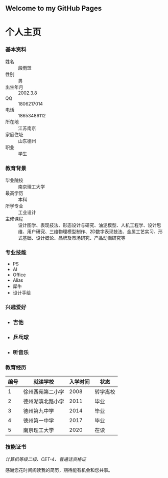 ## Welcome to my GitHub Pages
<div class="container-fluid">
	<div class="row-fluid">
		<div class="span12">
			<div class="page-header">
				<h1>
					个人主页
				</h1>
			</div>
		</div>
	</div>
	<div class="row-fluid">
		<div class="span6">
			<h3>
				<strong>基本资料</strong>
			</h3>
			<dl>
				<dt>
					姓名
				</dt>
				<dd>
					段雨盟
				</dd>
				<dt>
					性别
				</dt>
				<dd>
					男
				</dd>
				<dt>
					出生年月
				</dt>
				<dd>
					2002.3.8
				</dd>
				<dt>
					QQ
				</dt>
				<dd>
					1806217014
				</dd>
				<dt>
					电话
				</dt>
				<dd>
					18653486112
				</dd>
				<dt>
					所在地
				</dt>
				<dd>
					江苏南京
				</dd>
				<dt>
					家庭住址
				</dt>
				<dd>
					山东德州
				</dd>
				<dt>
					职业
				</dt>
				<dd>
					学生
				</dd>
			</dl>
			<h3>
				教育背景
			</h3>
			<dl class="dl-horizontal">
				<dt>
					毕业院校
				</dt>
				<dd>
					南京理工大学
				</dd>
				<dt>
					最高学历
				</dt>
				<dd>
					本科
				</dd>
				<dt>
					所学专业
				</dt>
				<dd>
					工业设计
				</dd>
				<dt>
					主修课程
				</dt>
				<dd>
					设计图学、表现技法、形态设计与研究、油泥模型、人机工程学、设计思维、用户研究、三维物理模型制作、2D数字表现技法、金属工艺实习、形式基础、设计概论、品牌及市场研究、产品动画研究等
				</dd>
			</dl>
			<h3>
				专业技能
			</h3>
			<ul class="inline">
				<li>
					PS
				</li>
				<li>
					AI
				</li>
				<li>
					Office
				</li>
				<li>
					Alias
				</li>
				<li>
					犀牛
				</li>
				<li>
					设计手绘
				</li>
			</ul>
			<h3>
				兴趣爱好
			</h3>
			<ul class="thumbnails">
				<li class="span4">
					<div class="thumbnail">
						<div class="caption">
							<h3>
								吉他
							</h3>
						</div>
					</div>
				</li>
				<li class="span4">
					<div class="thumbnail">
						<div class="caption">
							<h3>
								乒乓球
							</h3>
						</div>
					</div>
				</li>
				<li class="span4">
					<div class="thumbnail">
						<div class="caption">
							<h3>
								听音乐
							</h3>
						</div>
					</div>
				</li>
			</ul>
			<h3>
				教育经历
			</h3>
			<table class="table table-striped">
				<thead>
					<tr>
						<th>
							编号
						</th>
						<th>
							就读学校
						</th>
						<th>
							入学时间
						</th>
						<th>
							状态
						</th>
					</tr>
				</thead>
				<tbody>
					<tr>
						<td>
							1
						</td>
						<td>
							徐州西苑第二小学
						</td>
						<td>
							2008
						</td>
						<td>
							转学离校
						</td>
					</tr>
					<tr class="success">
						<td>
							2
						</td>
						<td>
							德州湖滨北路小学
						</td>
						<td>
							2011
						</td>
						<td>
							毕业
						</td>
					</tr>
					<tr class="error">
						<td>
							3
						</td>
						<td>
							德州第九中学
						</td>
						<td>
							2014
						</td>
						<td>
							毕业
						</td>
					</tr>
					<tr class="warning">
						<td>
							4
						</td>
						<td>
							德州第一中学
						</td>
						<td>
							2017
						</td>
						<td>
							毕业
						</td>
					</tr>
					<tr class="info">
						<td>
							5
						</td>
						<td>
							南京理工大学
						</td>
						<td>
							2020
						</td>
						<td>
							在读
						</td>
					</tr>
				</tbody>
			</table>
			<h3>
				技能证书
			</h3>
			<p class="text-left">
				<em>计算机等级二级、CET-4、普通话资格证</em>
			</p>
			<p>
				<span class="label">感谢您花时间阅读我的简历，期待能有机会和您共事。</span>
			</p>
		</div>
	</div>
</div>
